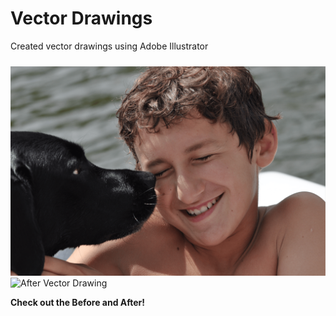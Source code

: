 # Vector Drawings
Created vector drawings using Adobe Illustrator
<div style="height:10px;font-size:1px;">&nbsp;</div>

<div class="before-after-container">
  <div class="before-after-slider" data-slider="vector-drawings">
    <img src="assets/Bernstein_Vector_Drawing_Original.png" alt="Before Vector Drawing" class="before-image">
    <img src="assets/Bernstein_Vector_Drawing.png" alt="After Vector Drawing" class="after-image">
    <div class="slider-handle"></div>
  </div>
</div>

<i class="fa-solid fa-paintbrush"></i> <strong>Check out the Before and After!</strong>
